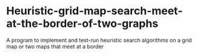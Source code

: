# Heuristic-grid-map-search-meet-at-the-border-of-two-graphs
A program to implement and test-run heuristic search algorithms on a grid map or two maps that meet at a border
